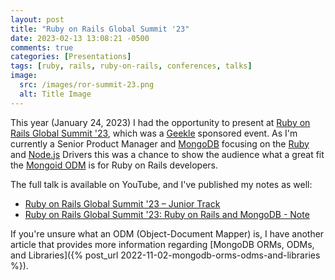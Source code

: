 ```yaml
---
layout: post
title: "Ruby on Rails Global Summit '23"
date: 2023-02-13 13:08:21 -0500
comments: true
categories: [Presentations]
tags: [ruby, rails, ruby-on-rails, conferences, talks]
image:
  src: /images/ror-summit-23.png
  alt: Title Image
---
```


This year (January 24, 2023) I had the opportunity to present at [Ruby on Rails Global Summit '23](https://geekle.us/schedule/ruby), which was a [Geekle](https://geekle.us/) sponsored event. As I'm currently a Senior Product Manager and [MongoDB](https://www.mongodb.com/) focusing on the [Ruby](https://www.mongodb.com/docs/ruby-driver/current/) and [Node.js](https://www.mongodb.com/docs/drivers/node/current/) Drivers this was a chance to show the audience what a great fit the [Mongoid ODM](https://www.mongodb.com/docs/mongoid/current/) is for Ruby on Rails developers.

The full talk is available on YouTube, and I've published my notes as well:
* [Ruby on Rails Global Summit '23 – Junior Track](https://www.youtube.com/live/UCdVBOJI3Ow?feature=share&t=17876)
* [Ruby on Rails Global Summit '23: Ruby on Rails and MongoDB - Note](https://gist.github.com/alexbevi/e25f0214c1d131db27043e38fc5069d3)

If you're unsure what an ODM (Object-Document Mapper) is, I have another article that provides more information regarding [MongoDB ORMs, ODMs, and Libraries]({% post_url 2022-11-02-mongodb-orms-odms-and-libraries %}).